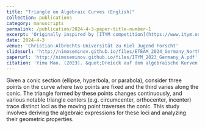```yaml
---
title: "Triangle on Algebraic Curves (English)"
collection: publications
category: manuscripts
permalink: /publication/2024-4-3-paper-title-number-1
excerpt: 'Originally inspired by [ITYM competition](https://www.itym.org/welcome) Problem 9 (2023) [source](https://drive.google.com/file/d/18bb4AIG6yYeVYVargetR6eIWWX1oVWwH/view), this work was later developed into a research project submitted to the [*Jugend forscht*](https://www.jugend-forscht.de/) competition in Germany.'
date: 2024-4-3
venue: 'Christian-Albrechts-Universität zu Kiel Jugend Forscht'
slidesurl: 'http://nimoseminov.github.io/files/ETEAM_2024_Germany_North.pdf'
paperurl: 'http://nimoseminov.github.io/files/ITYM_2023_Germany_A.pdf'
citation: 'Yimu Mao. (2023). &quot;Dreieck auf dem algebraische Kurven.&quot'
---
```


Given a conic section (ellipse, hyperbola, or parabola), consider three points on the curve where two points are fixed and the third varies along the conic. The triangle formed by these points changes continuously, and various notable triangle centers (e.g. circumcenter, orthocenter, incenter) trace distinct loci as the moving point traverses the conic. This study involves deriving the algebraic expressions for these loci and analyzing their geometric properties. 
